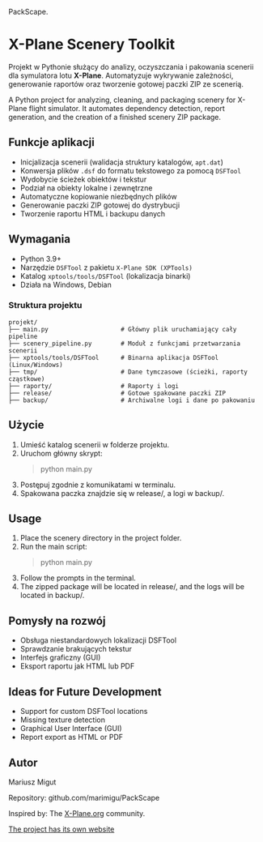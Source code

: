 PackScape.

# X-Plane Scenery Toolkit

Projekt w Pythonie służący do analizy, oczyszczania i pakowania scenerii dla symulatora lotu **X-Plane**. Automatyzuje wykrywanie zależności, generowanie raportów oraz tworzenie gotowej paczki ZIP ze scenerią.

A Python project for analyzing, cleaning, and packaging scenery for X-Plane flight simulator. It automates dependency detection, report generation, and the creation of a finished scenery ZIP package.

## Funkcje aplikacji

- Inicjalizacja scenerii (walidacja struktury katalogów, `apt.dat`)
- Konwersja plików `.dsf` do formatu tekstowego za pomocą `DSFTool`
- Wydobycie ścieżek obiektów i tekstur
- Podział na obiekty lokalne i zewnętrzne
- Automatyczne kopiowanie niezbędnych plików
- Generowanie paczki ZIP gotowej do dystrybucji
- Tworzenie raportu HTML i backupu danych

## Wymagania

- Python 3.9+
- Narzędzie `DSFTool` z pakietu `X-Plane SDK (XPTools)`
- Katalog `xptools/tools/DSFTool` (lokalizacja binarki)
- Działa na Windows, Debian

### Struktura projektu
```
projekt/
├── main.py                    # Główny plik uruchamiający cały pipeline
├── scenery_pipeline.py        # Moduł z funkcjami przetwarzania scenerii
├── xptools/tools/DSFTool      # Binarna aplikacja DSFTool (Linux/Windows)
├── tmp/                       # Dane tymczasowe (ścieżki, raporty cząstkowe)
├── raporty/                   # Raporty i logi
├── release/                   # Gotowe spakowane paczki ZIP
├── backup/                    # Archiwalne logi i dane po pakowaniu
```
## Użycie

1. Umieść katalog scenerii w folderze projektu.
2. Uruchom główny skrypt:
    > python main.py
3. Postępuj zgodnie z komunikatami w terminalu.
4. Spakowana paczka znajdzie się w release/, a logi w backup/.

## Usage

1. Place the scenery directory in the project folder.
2. Run the main script:
	> python main.py
3. Follow the prompts in the terminal.
4. The zipped package will be located in release/, and the logs will be located in backup/.

## Pomysły na rozwój
- Obsługa niestandardowych lokalizacji DSFTool
- Sprawdzanie brakujących tekstur
- Interfejs graficzny (GUI)
- Eksport raportu jak  HTML lub PDF

## Ideas for Future Development
- Support for custom DSFTool locations
- Missing texture detection
- Graphical User Interface (GUI)
- Report export as HTML or PDF


## Autor
Mariusz Migut

Repository: github.com/marimigu/PackScape

Inspired by: The [X-Plane.org](https://forums.x-plane.org/) community.

[The project has its own website](https://marimigu.github.io/PackScape/)

